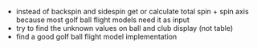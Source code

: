 * instead of backspin and sidespin get or calculate total spin + spin axis because most golf ball flight models need it as input
* try to find the unknown values on ball and club display (not table)
* find a good golf ball flight model implementation



